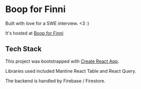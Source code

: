 # Boop for Finni

Built with love for a SWE interview. <3 :) 

It's hosted at [Boop for Finni](boop-for-finni.web.app)

## Tech Stack

This project was bootstrapped with [Create React App](https://github.com/facebook/create-react-app).

Libraries used included Mantine React Table and React Query.

The backend is handled by Firebase / Firestore.
